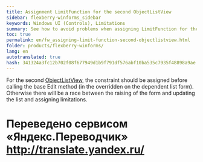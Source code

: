 ```yaml
--- 
title: Assignment LimitFunction for the second ObjectListView 
sidebar: flexberry-winforms_sidebar 
keywords: Windows UI (Controls), Limitations 
summary: See how to avoid problems when assigning LimitFunction for the second ObjectListView 
toc: true 
permalink: en/fw_assigning-limit-function-second-objectlistview.html 
folder: products/flexberry-winforms/ 
lang: en 
autotranslated: true 
hash: 341324a3fc12b702f08f677949d1b9f791df576abf10ba535c7935f48898a9ae 
--- 
```


For the second [ObjectListView](fw_objectlistview.html), the constraint should be assigned before calling the base Edit method (in the overridden on the dependent list form). Otherwise there will be a race between the raising of the form and updating the list and assigning limitations.


 # Переведено сервисом «Яндекс.Переводчик» http://translate.yandex.ru/